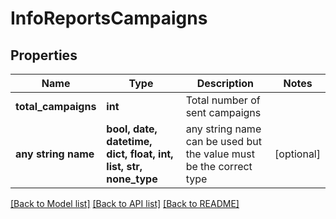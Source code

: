 # InfoReportsCampaigns


## Properties
Name | Type | Description | Notes
------------ | ------------- | ------------- | -------------
**total_campaigns** | **int** | Total number of sent campaigns | 
**any string name** | **bool, date, datetime, dict, float, int, list, str, none_type** | any string name can be used but the value must be the correct type | [optional]

[[Back to Model list]](../../README.md#models) [[Back to API list]](../../README.md#available-methods) [[Back to README]](../../README.md)



